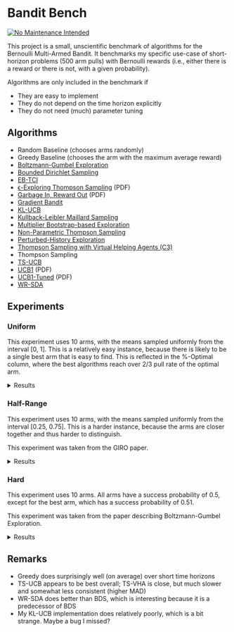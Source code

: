 # Bandit Bench

[![No Maintenance Intended](http://unmaintained.tech/badge.svg)](http://unmaintained.tech/)

This project is a small, unscientific benchmark of algorithms for the Bernoulli
Multi-Armed Bandit. It benchmarks my specific use-case of short-horizon problems
(500 arm pulls) with Bernoulli rewards (i.e., either there is a reward or there
is not, with a given probability).

Algorithms are only included in the benchmark if

- They are easy to implement
- They do not depend on the time horizon explicitly
- They do not need (much) parameter tuning

## Algorithms

- Random Baseline (chooses arms randomly)
- Greedy Baseline (chooses the arm with the maximum average reward)
- [Boltzmann-Gumbel Exploration](https://arxiv.org/abs/1705.10257)
- [Bounded Dirichlet Sampling](https://arxiv.org/abs/2111.09724)
- [EB-TCI](https://arxiv.org/abs/2206.05979)
- [ϵ-Exploring Thompson Sampling](https://proceedings.mlr.press/v202/jin23b/jin23b.pdf) (PDF)
- [Garbage In, Reward Out](http://proceedings.mlr.press/v97/kveton19a/kveton19a.pdf) (PDF)
- [Gradient Bandit](https://arxiv.org/abs/2402.17235)
- [KL-UCB](https://arxiv.org/abs/1102.2490)
- [Kullback-Leibler Maillard Sampling](https://arxiv.org/abs/2304.14989)
- [Multiplier Bootstrap-based Exploration](https://arxiv.org/abs/2302.01543)
- [Non-Parametric Thompson Sampling](https://proceedings.mlr.press/v117/riou20a.html)
- [Perturbed-History Exploration](https://arxiv.org/abs/1902.10089)
- [Thompson Sampling with Virtual Helping Agents (C3)](https://arxiv.org/abs/2209.08197)
- Thompson Sampling
- [TS-UCB](https://arxiv.org/abs/2006.06372)
- [UCB1](https://homes.di.unimi.it/~cesabian/Pubblicazioni/ml-02.pdf) (PDF)
- [UCB1-Tuned](https://homes.di.unimi.it/~cesabian/Pubblicazioni/ml-02.pdf) (PDF)
- [WR-SDA](https://arxiv.org/abs/2010.14323)

## Experiments

### Uniform

This experiment uses 10 arms, with the means sampled uniformly from the interval
[0, 1]. This is a relatively easy instance, because there is likely to be a
single best arm that is easy to find. This is reflected in the %-Optimal column,
where the best algorithms reach over 2/3 pull rate of the optimal arm.

<details>
<summary>Results</summary>

<!-- `> cargo run --release --bin uniform` -->
<!-- BEGIN mdsh -->
| Algorithm                                                   | %-Optimal | Regret (Mean) | Regret (Mdian Absolute Deviation) |  Time  |
| ----------------------------------------------------------- | --------: | ------------: | --------------------------------: | :----: |
| TS-UCB                                                      |    72.88% |       17.8546 |                            3.5976 | 6.24s  |
| Greedy                                                      |    67.48% |       19.7483 |                            2.4973 | 0.12s  |
| Thompson Sampling with Virtual Helping Agents (Combiner C3) |    63.36% |       21.1298 |                            6.2710 | 23.67s |
| WR-SDA                                                      |    67.66% |       23.8199 |                            5.0460 | 1.59s  |
| Multiplier Bootstrap-based Exploration                      |    67.82% |       26.0614 |                            3.6393 | 5.74s  |
| ϵ-Exploring Thompson Sampling                               |    64.31% |       27.5471 |                            8.9868 | 0.16s  |
| Thompson Sampling                                           |    67.00% |       28.9445 |                            7.1632 | 0.63s  |
| KL-UCB                                                      |    67.56% |       29.6893 |                            7.4957 | 7.31s  |
| UCB1-Tuned                                                  |    62.81% |       31.7769 |                            3.6345 | 0.26s  |
| Non-Parametric Thompson Sampling                            |    64.59% |       33.8504 |                            7.0679 | 4.74s  |
| Bounded Dirichlet Sampling                                  |    64.70% |       34.2376 |                            7.1518 | 2.20s  |
| Kullback-Leibler Maillard Sampling                          |    60.53% |       37.5467 |                            8.4138 | 0.56s  |
| Perturbed-History Exploration                               |    57.78% |       37.8970 |                            5.6488 | 0.81s  |
| Garbage In, Reward Out                                      |    57.08% |       44.4496 |                            4.8697 | 0.83s  |
| EB-TCI                                                      |    42.95% |       56.0202 |                           16.1098 | 0.34s  |
| Boltzmann-Gumbel Exploration                                |    44.52% |       69.1820 |                            6.7076 | 0.39s  |
| UCB1                                                        |    34.84% |       87.3965 |                           10.1205 | 0.16s  |
| Gradient Bandit                                             |    30.56% |      111.1047 |                           17.4381 | 0.40s  |
| Gradient Bandit (with baseline)                             |    31.78% |      114.0673 |                           11.6366 | 0.41s  |
| Random                                                      |     9.99% |      205.0580 |                           30.3100 | 0.03s  |
<!-- END mdsh -->

</details>

### Half-Range

This experiment uses 10 arms, with the means sampled uniformly from the interval
\[0.25, 0.75\]. This is a harder instance, because the arms are closer together
and thus harder to distinguish.

This experiment was taken from the GIRO paper.

<details>
<summary>Results</summary>

<!-- `> cargo run --release --bin half_range` -->
<!-- BEGIN mdsh -->
| Algorithm                                                   | %-Optimal | Regret (Mean) | Regret (Mdian Absolute Deviation) |  Time  |
| ----------------------------------------------------------- | --------: | ------------: | --------------------------------: | :----: |
| Thompson Sampling with Virtual Helping Agents (Combiner C3) |    44.83% |       26.7704 |                            8.7872 | 11.33s |
| Greedy                                                      |    39.00% |       28.0151 |                            9.7636 | 0.12s  |
| TS-UCB                                                      |    45.12% |       28.1337 |                            6.0061 | 6.68s  |
| ϵ-Exploring Thompson Sampling                               |    41.08% |       30.8109 |                            9.0357 | 0.17s  |
| Multiplier Bootstrap-based Exploration                      |    42.47% |       30.9818 |                            6.6402 | 5.79s  |
| WR-SDA                                                      |    38.17% |       34.3574 |                            7.8687 | 2.57s  |
| UCB1-Tuned                                                  |    39.23% |       36.0362 |                            5.7070 | 0.27s  |
| Thompson Sampling                                           |    35.68% |       40.6934 |                            7.4756 | 0.75s  |
| Perturbed-History Exploration                               |    34.15% |       42.4480 |                            7.6337 | 1.03s  |
| KL-UCB                                                      |    35.22% |       42.8549 |                            6.2878 | 7.79s  |
| EB-TCI                                                      |    30.68% |       43.1680 |                            8.8295 | 0.35s  |
| Non-Parametric Thompson Sampling                            |    33.66% |       43.8953 |                            7.4578 | 4.91s  |
| Bounded Dirichlet Sampling                                  |    33.37% |       44.9539 |                            7.9732 | 2.83s  |
| Garbage In, Reward Out                                      |    32.82% |       44.9909 |                            7.5012 | 0.99s  |
| Kullback-Leibler Maillard Sampling                          |    30.15% |       48.1212 |                            8.2677 | 0.54s  |
| Boltzmann-Gumbel Exploration                                |    25.93% |       58.3994 |                            8.7698 | 0.35s  |
| UCB1                                                        |    20.65% |       68.4993 |                           10.1090 | 0.18s  |
| Gradient Bandit                                             |    19.16% |       75.6775 |                           12.1688 | 0.40s  |
| Gradient Bandit (with baseline)                             |    18.70% |       77.4743 |                           10.5750 | 0.42s  |
| Random                                                      |     9.99% |      102.5290 |                           15.1550 | 0.03s  |
<!-- END mdsh -->

</details>

### Hard

This experiment uses 10 arms. All arms have a success probability of 0.5, except
for the best arm, which has a success probability of 0.51.

This experiment was taken from the paper describing Boltzmann-Gumbel Exploration.

<details>
<summary>Results</summary>

<!-- `> cargo run --release --bin hard` -->
<!-- BEGIN mdsh -->
| Algorithm                                                   | %-Optimal | Regret (Mean) | Regret (Mdian Absolute Deviation) | Time  |
| ----------------------------------------------------------- | --------: | ------------: | --------------------------------: | :---: |
| Greedy                                                      |    16.72% |        4.1640 |                            0.1100 | 0.13s |
| ϵ-Exploring Thompson Sampling                               |    13.51% |        4.3245 |                            0.1100 | 0.19s |
| EB-TCI                                                      |    11.55% |        4.4225 |                            0.4400 | 0.40s |
| TS-UCB                                                      |    11.55% |        4.4227 |                            0.2400 | 5.84s |
| Multiplier Bootstrap-based Exploration                      |    11.47% |        4.4263 |                            0.2500 | 5.65s |
| Thompson Sampling with Virtual Helping Agents (Combiner C3) |    11.45% |        4.4273 |                            0.2600 | 4.54s |
| WR-SDA                                                      |    11.45% |        4.4275 |                            0.3200 | 1.75s |
| Non-Parametric Thompson Sampling                            |    11.16% |        4.4418 |                            0.4000 | 5.28s |
| Perturbed-History Exploration                               |    11.15% |        4.4425 |                            0.4200 | 0.87s |
| Garbage In, Reward Out                                      |    11.15% |        4.4426 |                            0.4100 | 1.15s |
| Thompson Sampling                                           |    11.15% |        4.4427 |                            0.4200 | 0.61s |
| KL-UCB                                                      |    11.02% |        4.4490 |                            0.2300 | 8.06s |
| Kullback-Leibler Maillard Sampling                          |    10.93% |        4.4533 |                            0.3400 | 0.66s |
| Bounded Dirichlet Sampling                                  |    10.86% |        4.4572 |                            0.2900 | 2.85s |
| UCB1-Tuned                                                  |    10.76% |        4.4620 |                            0.4400 | 0.27s |
| Boltzmann-Gumbel Exploration                                |    10.68% |        4.4660 |                            0.2600 | 0.40s |
| UCB1                                                        |    10.24% |        4.4880 |                            0.1600 | 0.17s |
| Gradient Bandit (with baseline)                             |    10.20% |        4.4899 |                            0.1100 | 0.48s |
| Gradient Bandit                                             |    10.18% |        4.4908 |                            0.1300 | 0.44s |
| Random                                                      |     9.98% |        4.5009 |                            0.0500 | 0.02s |
<!-- END mdsh -->

</details>

## Remarks

* Greedy does surprisingly well (on average) over short time horizons
* TS-UCB appears to be best overall; TS-VHA is close, but much slower and somewhat less consistent (higher MAD)
* WR-SDA does better than BDS, which is interesting because it is a predecessor of BDS
* My KL-UCB implementation does relatively poorly, which is a bit strange. Maybe a bug I missed?
